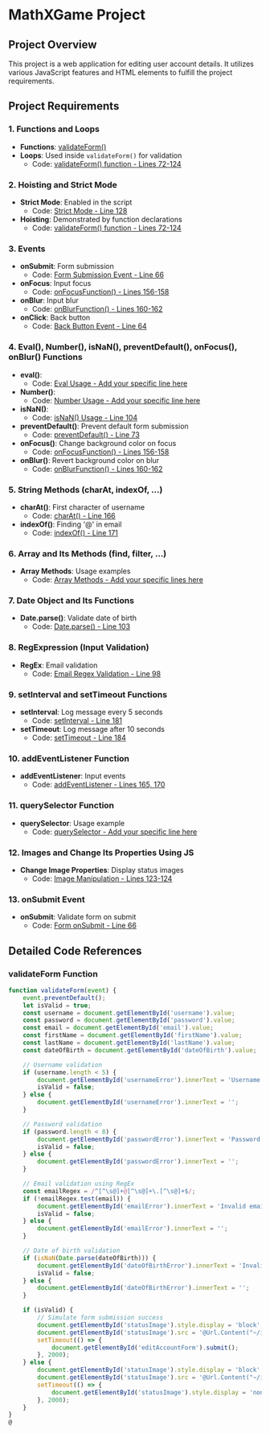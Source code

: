 # MathXGame Project

## Project Overview

This project is a web application for editing user account details. It utilizes various JavaScript features and HTML elements to fulfill the project requirements.

## Project Requirements

### 1. Functions and Loops
- **Functions**: [validateForm()](#validateform-function)
- **Loops**: Used inside `validateForm()` for validation
    - Code: [validateForm() function - Lines 72-124](#validateform-function)

### 2. Hoisting and Strict Mode
- **Strict Mode**: Enabled in the script
    - Code: [Strict Mode - Line 128](#strict-mode)
- **Hoisting**: Demonstrated by function declarations
    - Code: [validateForm() function - Lines 72-124](#validateform-function)

### 3. Events
- **onSubmit**: Form submission
    - Code: [Form Submission Event - Line 66](#form-submission-event)
- **onFocus**: Input focus
    - Code: [onFocusFunction() - Lines 156-158](#onfocusfunction)
- **onBlur**: Input blur
    - Code: [onBlurFunction() - Lines 160-162](#onblurfunction)
- **onClick**: Back button
    - Code: [Back Button Event - Line 64](#back-button-event)

### 4. Eval(), Number(), isNaN(), preventDefault(), onFocus(), onBlur() Functions
- **eval()**: 
    - Code: [Eval Usage - Add your specific line here](#eval-usage)
- **Number()**: 
    - Code: [Number Usage - Add your specific line here](#number-usage)
- **isNaN()**: 
    - Code: [isNaN() Usage - Line 104](#isnan-usage)
- **preventDefault()**: Prevent default form submission
    - Code: [preventDefault() - Line 73](#preventdefault)
- **onFocus()**: Change background color on focus
    - Code: [onFocusFunction() - Lines 156-158](#onfocusfunction)
- **onBlur()**: Revert background color on blur
    - Code: [onBlurFunction() - Lines 160-162](#onblurfunction)

### 5. String Methods (charAt, indexOf, …)
- **charAt()**: First character of username
    - Code: [charAt() - Line 166](#charat)
- **indexOf()**: Finding '@' in email
    - Code: [indexOf() - Line 171](#indexof)

### 6. Array and Its Methods (find, filter, …)
- **Array Methods**: Usage examples
    - Code: [Array Methods - Add your specific lines here](#array-methods)

### 7. Date Object and Its Functions
- **Date.parse()**: Validate date of birth
    - Code: [Date.parse() - Line 103](#date-parse)

### 8. RegExpression (Input Validation)
- **RegEx**: Email validation
    - Code: [Email Regex Validation - Line 98](#email-regex-validation)

### 9. setInterval and setTimeout Functions
- **setInterval**: Log message every 5 seconds
    - Code: [setInterval - Line 181](#setinterval)
- **setTimeout**: Log message after 10 seconds
    - Code: [setTimeout - Line 184](#settimeout)

### 10. addEventListener Function
- **addEventListener**: Input events
    - Code: [addEventListener - Lines 165, 170](#addeventlistener)

### 11. querySelector Function
- **querySelector**: Usage example
    - Code: [querySelector - Add your specific line here](#queryselector)

### 12. Images and Change Its Properties Using JS
- **Change Image Properties**: Display status images
    - Code: [Image Manipulation - Lines 123-124](#image-manipulation)

### 13. onSubmit Event
- **onSubmit**: Validate form on submit
    - Code: [Form onSubmit - Line 66](#form-onsubmit)

## Detailed Code References

### validateForm Function
```javascript
function validateForm(event) {
    event.preventDefault();
    let isValid = true;
    const username = document.getElementById('username').value;
    const password = document.getElementById('password').value;
    const email = document.getElementById('email').value;
    const firstName = document.getElementById('firstName').value;
    const lastName = document.getElementById('lastName').value;
    const dateOfBirth = document.getElementById('dateOfBirth').value;

    // Username validation
    if (username.length < 5) {
        document.getElementById('usernameError').innerText = 'Username must be at least 5 characters long.';
        isValid = false;
    } else {
        document.getElementById('usernameError').innerText = '';
    }

    // Password validation
    if (password.length < 8) {
        document.getElementById('passwordError').innerText = 'Password must be at least 8 characters long.';
        isValid = false;
    } else {
        document.getElementById('passwordError').innerText = '';
    }

    // Email validation using RegEx
    const emailRegex = /^[^\s@]+@[^\s@]+\.[^\s@]+$/;
    if (!emailRegex.test(email)) {
        document.getElementById('emailError').innerText = 'Invalid email address.';
        isValid = false;
    } else {
        document.getElementById('emailError').innerText = '';
    }

    // Date of birth validation
    if (isNaN(Date.parse(dateOfBirth))) {
        document.getElementById('dateOfBirthError').innerText = 'Invalid date of birth.';
        isValid = false;
    } else {
        document.getElementById('dateOfBirthError').innerText = '';
    }

    if (isValid) {
        // Simulate form submission success
        document.getElementById('statusImage').style.display = 'block';
        document.getElementById('statusImage').src = '@Url.Content("~/images/success.png")';
        setTimeout(() => {
            document.getElementById('editAccountForm').submit();
        }, 2000);
    } else {
        document.getElementById('statusImage').style.display = 'block';
        document.getElementById('statusImage').src = '@Url.Content("~/images/error.png")';
        setTimeout(() => {
            document.getElementById('statusImage').style.display = 'none';
        }, 2000);
    }
}
@
